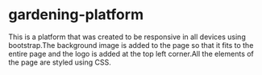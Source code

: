 # gardening-platform
This is a platform that was created to be responsive in all devices using bootstrap.The background image is added to the page so that it fits to the entire page and the logo is added at the top left corner.All the elements of the page are styled using CSS.
